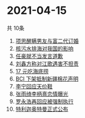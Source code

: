 # 2021-04-15
  共 10条

  <!-- BEGIN -->
  <!-- 最后更新时间:Thu Apr 15 2021 21:12:46 GMT+0000 (Coordinated Universal Time) -->
  1. [项思醒瞒男友与富二代订婚](https://www.zhihu.com/search?q=项思醒)
1. [核污水排海对我国的影响](https://www.zhihu.com/search?q=日本核污水)
1. [任豪就不当发言道歉](https://www.zhihu.com/search?q=任豪)
1. [刘鑫方称对江歌遇害不担责](https://www.zhihu.com/search?q=江歌案)
1. [17 元吃海底捞](https://www.zhihu.com/search?q=海底捞)
1. [BCI 下架抵制新疆棉花声明](https://www.zhihu.com/search?q=bci)
1. [李宁回应天价鞋](https://www.zhihu.com/search?q=李宁)
1. [张雨绮李柄熹恋情曝光](https://www.zhihu.com/search?q=张雨绮)
1. [罗永浩再回应被强制执行](https://www.zhihu.com/search?q=罗永浩)
1. [特利迦奥特曼正式公布](https://www.zhihu.com/search?q=特利迦奥特曼)
  <!-- END -->
  